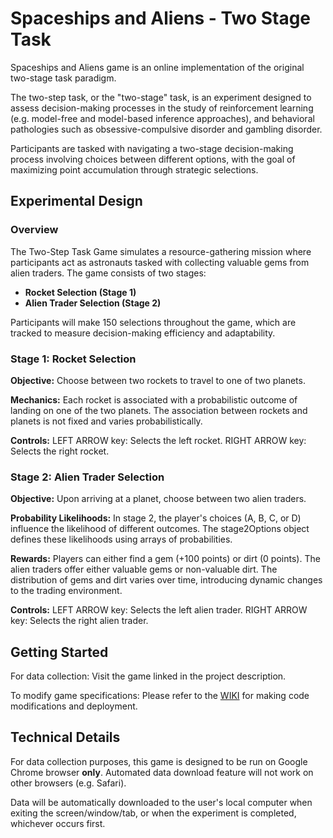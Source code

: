 # Spaceships and Aliens - Two Stage Task

Spaceships and Aliens game is an online implementation of the original two-stage task paradigm.

The two-step task, or the "two-stage" task, is an experiment designed to assess decision-making processes in the study of reinforcement learning (e.g. model-free and model-based inference approaches), and behavioral pathologies such as obsessive-compulsive disorder and gambling disorder.

Participants are tasked with navigating a two-stage decision-making process involving choices between different options, with the goal of maximizing point accumulation through strategic selections.

## Experimental Design

### Overview
The Two-Step Task Game simulates a resource-gathering mission where participants act as astronauts tasked with collecting valuable gems from alien traders. The game consists of two stages:

- **Rocket Selection (Stage 1)**
- **Alien Trader Selection (Stage 2)**

Participants will make 150 selections throughout the game, which are tracked to measure decision-making efficiency and adaptability.

### Stage 1: Rocket Selection
**Objective:** Choose between two rockets to travel to one of two planets.

**Mechanics:** Each rocket is associated with a probabilistic outcome of landing on one of the two planets. The association between rockets and planets is not fixed and varies probabilistically.

**Controls:**
LEFT ARROW key: Selects the left rocket. RIGHT ARROW key: Selects the right rocket.

### Stage 2: Alien Trader Selection
**Objective:** Upon arriving at a planet, choose between two alien traders. 

**Probability Likelihoods:** In stage 2, the player's choices (A, B, C, or D) influence the likelihood of different outcomes. The stage2Options object defines these likelihoods using arrays of probabilities.

**Rewards:** Players can either find a gem (+100 points) or dirt (0 points). 
The alien traders offer either valuable gems or non-valuable dirt. The distribution of gems and dirt varies over time, introducing dynamic changes to the trading environment. 

**Controls:** LEFT ARROW key: Selects the left alien trader. RIGHT ARROW key: Selects the right alien trader.

## Getting Started

For data collection: Visit the game linked in the project description.

To modify game specifications: Please refer to the [WIKI](https://github.com/emberlzhang/task_spaceships-aliens_twostep/wiki) for making code modifications and deployment.

## Technical Details

For data collection purposes, this game is designed to be run on Google Chrome browser **only**. Automated data download feature will not work on other browsers (e.g. Safari). 

Data will be automatically downloaded to the user's local computer when exiting the screen/window/tab, or when the experiment is completed, whichever occurs first. 
